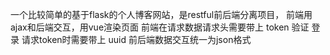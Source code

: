 一个比较简单的基于flask的个人博客网站，是restful前后端分离项目，
前端用ajax和后端交互，用vue渲染页面
前端在请求数据请求头需要带上 token 验证
登录 请求token时需要带上 uuid
前后端数据交互统一为json格式
